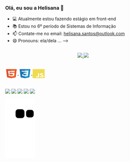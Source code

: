 ### Olá, eu sou a Helisana 👋

- 💻 Atualmente estou fazendo estágio em front-end 
- 📚 Estou no 6º período de Sistemas de Informação 
- 📫 Contate-me no email: helisana.santos@outlook.com
- 😄 Pronouns: ela/dela ...
-->
<br>
<div align="center">
  <a href="https://github.com/helisana">
  <img height="180em" src="https://github-readme-stats.vercel.app/api?username=helisana&show_icons=true&theme=midnight-purple&include_all_commits=true&count_private=true"/>
  <img height="180em" src="https://github-readme-stats.vercel.app/api/top-langs/?username=helisana&layout=compact&langs_count=7&theme=midnight-purple"/>
</div>
<br>
<div style="display: inline_block"><br>
  <img align="center" alt="Rafa-HTML" height="30" width="40" src="https://raw.githubusercontent.com/devicons/devicon/master/icons/html5/html5-original.svg">
  <img align="center" alt="Rafa-CSS" height="30" width="40" src="https://raw.githubusercontent.com/devicons/devicon/master/icons/css3/css3-original.svg">
  <img align="center" alt="Rafa-Js" height="30" width="40" src="https://raw.githubusercontent.com/devicons/devicon/master/icons/javascript/javascript-plain.svg">
</div> 
  <br><br>
<div> 
  <a href="https://www.facebook.com/helisana.santos.1" target="_blank"><img src="https://img.shields.io/badge/Facebook-1877F2?style=for-the-badge&logo=facebook&logoColor=white" target="_blank"></a>
  <a href="https://www.instagram.com/heli_lana/" target="_blank"><img src="https://img.shields.io/badge/-Instagram-%23E4405F?style=for-the-badge&logo=instagram&logoColor=white" target="_blank"></a>
  <a href="https://twitter.com/heli_lana" target="_blank"><img src="https://img.shields.io/badge/Twitter-1DA1F2?style=for-the-badge&logo=twitter&logoColor=white" target="_blank"></a>
  <a href="https://www.linkedin.com/in/helisana-santos-0bb579186/" target="_blank"><img src="https://img.shields.io/badge/-LinkedIn-%230077B5?style=for-the-badge&logo=linkedin&logoColor=white" target="_blank"></a> 
  <a href="https://join.skype.com/invite/tdEgyugUwfJJ" target="_blank"><img src="https://img.shields.io/badge/Skype-blue?style=for-the-badge&logo=skype&logoColor=white" target="_blank"></a> 
 
  ![Snake animation](https://github.com/rafaballerini/rafaballerini/blob/output/github-contribution-grid-snake.svg)
 
</div>
  
